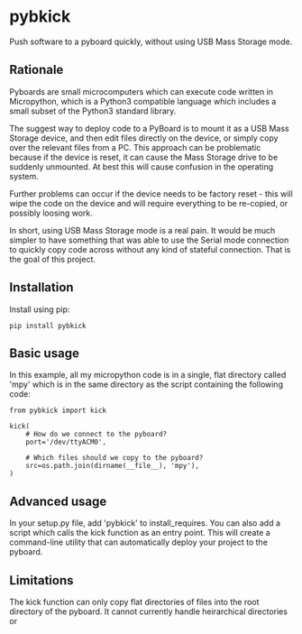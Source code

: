pybkick
=======

Push software to a pyboard quickly, without using USB Mass Storage mode.

Rationale
---------

Pyboards are small microcomputers which can execute code written in Micropython, which is a Python3
compatible language which includes a small subset of the Python3 standard library. 

The suggest way to deploy code to a PyBoard is to mount it as a USB Mass Storage device, and then edit
files directly on the device, or simply copy over the relevant files from a PC. This approach can
be problematic because if the device is reset, it can cause the Mass Storage drive to be suddenly
unmounted. At best this will cause confusion in the operating system.

Further problems can occur if the device needs to be factory reset - this will wipe the code on the device
and will require everything to be re-copied, or possibly loosing work.

In short, using USB Mass Storage mode is a real pain. It would be much simpler to have something that was able
to use the Serial mode connection to quickly copy code across without any kind of stateful connection. That
is the goal of this project.  

Installation
------------

Install using pip:

    pip install pybkick

Basic usage
-----------

In this example, all my micropython code is in a single, flat directory called 'mpy' which is in the same directory
as the script containing the following code:

	from pybkick import kick
	
	kick(
		# How do we connect to the pyboard?
	    port='/dev/ttyACM0',
	    
	    # Which files should we copy to the pyboard?
	    src=os.path.join(dirname(__file__), 'mpy'), 
	)

Advanced usage
--------------

In your setup.py file, add 'pybkick' to install_requires. You can also add a script which calls the kick function as an entry point. This will
create a command-line utility that can automatically deploy your project to the pyboard.

Limitations
-----------

The kick function can only copy flat directories of files into the root directory of the pyboard. It cannot
currently handle heirarchical directories or 